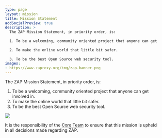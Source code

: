 ```yaml
---
type: page
layout: mission
title: Mission Statement
addSocialPreview: true
description: >
  The ZAP Mission Statement, in priority order, is:
  
  1. To be a welcoming, community oriented project that anyone can get involved in.
  
  2. To make the online world that little bit safer.
  
  3. To be the best Open Source web security tool.
images:
- https://www.zaproxy.org/img/zap-banner.png
---
```

The ZAP Mission Statement, in priority order, is:

1. To be a welcoming, community oriented project that anyone can get involved in.
1. To make the online world that little bit safer.
1. To be the best Open Source web security tool.

![](https://www.zaproxy.org/img/zap-banner.png)

It is the responsibility of the [Core Team](/docs/contribute/core-team/) to ensure that this mission is upheld in all decisions made regarding ZAP.